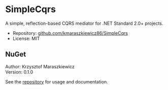 # SimpleCqrs

A simple, reflection-based CQRS mediator for .NET Standard 2.0+ projects.

- Repository: [github.com/kmaraszkiewicz86/SimpleCqrs](https://github.com/kmaraszkiewicz86/SimpleCqrs/blob/main/README.md)
- License: MIT

## NuGet

Author: Krzysztof Maraszkiewicz  
Version: 0.1.0

See the [repository](https://github.com/kmaraszkiewicz86/SimpleCqrs/blob/main/README.md) for usage and documentation.
